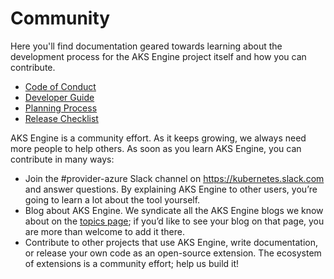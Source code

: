 # Community

Here you'll find documentation geared towards learning about the development process for the AKS Engine project itself and how you can contribute.

- [Code of Conduct](code-of-conduct.md)
- [Developer Guide](developer-guide.md)
- [Planning Process](planning-process.md)
- [Release Checklist](release-checklist.md)

AKS Engine is a community effort. As it keeps growing, we always need more people to help others. As soon as you learn AKS Engine, you can contribute in many ways:

- Join the #provider-azure Slack channel on <https://kubernetes.slack.com> and answer questions. By explaining AKS Engine to other users, you’re going to learn a lot about the tool yourself.
- Blog about AKS Engine. We syndicate all the AKS Engine blogs we know about on the [topics page](../topics/README.md); if you’d like to see your blog on that page, you are more than welcome to add it there.
- Contribute to other projects that use AKS Engine, write documentation, or release your own code as an open-source extension. The ecosystem of extensions is a community effort; help us build it!
